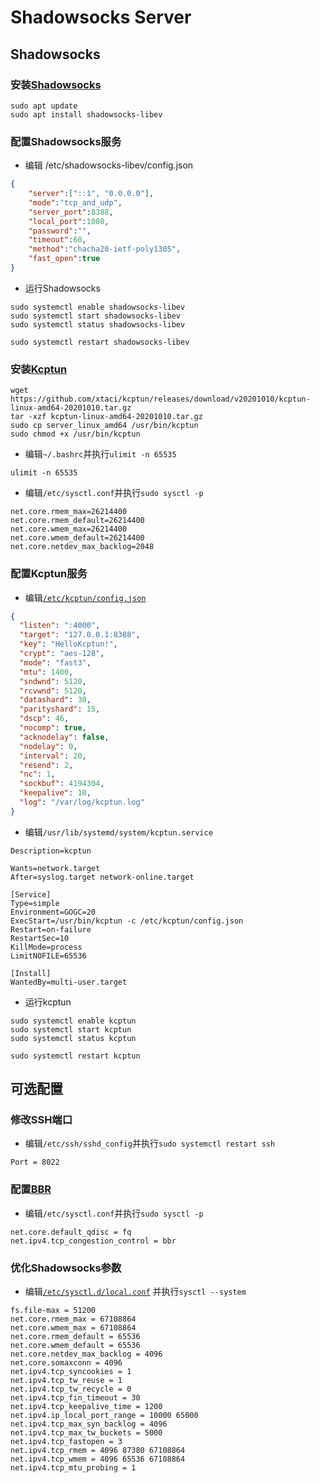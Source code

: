 # Shadowsocks Server

## Shadowsocks

### 安装[Shadowsocks](https://github.com/shadowsocks/shadowsocks-libev)

```shell
sudo apt update
sudo apt install shadowsocks-libev
```

### 配置Shadowsocks服务

- 编辑 /etc/shadowsocks-libev/config.json

```json
{
	"server":["::1", "0.0.0.0"],
	"mode":"tcp_and_udp",
	"server_port":8388,
	"local_port":1080,
	"password":"",
	"timeout":60,
	"method":"chacha20-ietf-poly1305",
	"fast_open":true
}
```

- 运行Shadowsocks

```shell
sudo systemctl enable shadowsocks-libev
sudo systemctl start shadowsocks-libev
sudo systemctl status shadowsocks-libev

sudo systemctl restart shadowsocks-libev
```

### 安装[Kcptun](https://github.com/xtaci/kcptun)

```shell
wget https://github.com/xtaci/kcptun/releases/download/v20201010/kcptun-linux-amd64-20201010.tar.gz
tar -xzf kcptun-linux-amd64-20201010.tar.gz
sudo cp server_linux_amd64 /usr/bin/kcptun
sudo chmod +x /usr/bin/kcptun
```

- 编辑`~/.bashrc`并执行`ulimit -n 65535`

```
ulimit -n 65535
```

- 编辑`/etc/sysctl.conf`并执行`sudo sysctl -p`

```
net.core.rmem_max=26214400
net.core.rmem_default=26214400
net.core.wmem_max=26214400
net.core.wmem_default=26214400
net.core.netdev_max_backlog=2048
```

### 配置Kcptun服务

- 编辑[`/etc/kcptun/config.json`](https://github.com/xtaci/kcptun/issues/251)

```json
{
  "listen": ":4000",
  "target": "127.0.0.1:8388",
  "key": "HelloKcptun!",
  "crypt": "aes-128",
  "mode": "fast3",
  "mtu": 1400,
  "sndwnd": 5120,
  "rcvwnd": 5120,
  "datashard": 30,
  "parityshard": 15,
  "dscp": 46,
  "nocomp": true,
  "acknodelay": false,
  "nodelay": 0,
  "interval": 20,
  "resend": 2,
  "nc": 1,
  "sockbuf": 4194304,
  "keepalive": 10,
  "log": "/var/log/kcptun.log"
}
```

- 编辑`/usr/lib/systemd/system/kcptun.service`

```
Description=kcptun

Wants=network.target
After=syslog.target network-online.target

[Service]
Type=simple
Environment=GOGC=20
ExecStart=/usr/bin/kcptun -c /etc/kcptun/config.json
Restart=on-failure
RestartSec=10
KillMode=process
LimitNOFILE=65536

[Install]
WantedBy=multi-user.target
```

- 运行kcptun

```shell
sudo systemctl enable kcptun
sudo systemctl start kcptun
sudo systemctl status kcptun

sudo systemctl restart kcptun
```

## 可选配置

### 修改SSH端口

- 编辑`/etc/ssh/sshd_config`并执行`sudo systemctl restart ssh`

```shell
Port = 8022
```

### 配置[BBR](https://github.com/google/bbr)

- 编辑`/etc/sysctl.conf`并执行`sudo sysctl -p`

```shell
net.core.default_qdisc = fq
net.ipv4.tcp_congestion_control = bbr
```

### 优化Shadowsocks参数

- 编辑[`/etc/sysctl.d/local.conf`](https://github.com/shadowsocks/shadowsocks/wiki/Optimizing-Shadowsocks) 并执行`sysctl --system`

```
fs.file-max = 51200
net.core.rmem_max = 67108864
net.core.wmem_max = 67108864
net.core.rmem_default = 65536
net.core.wmem_default = 65536
net.core.netdev_max_backlog = 4096
net.core.somaxconn = 4096
net.ipv4.tcp_syncookies = 1
net.ipv4.tcp_tw_reuse = 1
net.ipv4.tcp_tw_recycle = 0
net.ipv4.tcp_fin_timeout = 30
net.ipv4.tcp_keepalive_time = 1200
net.ipv4.ip_local_port_range = 10000 65000
net.ipv4.tcp_max_syn_backlog = 4096
net.ipv4.tcp_max_tw_buckets = 5000
net.ipv4.tcp_fastopen = 3
net.ipv4.tcp_rmem = 4096 87380 67108864
net.ipv4.tcp_wmem = 4096 65536 67108864
net.ipv4.tcp_mtu_probing = 1
```
